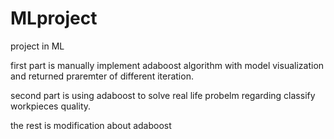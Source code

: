 # MLproject
project in ML

first part is manually implement adaboost algorithm with model visualization and returned praremter of different iteration.

second part is using adaboost to solve real life probelm regarding classify workpieces quality.

the rest is modification about adaboost
